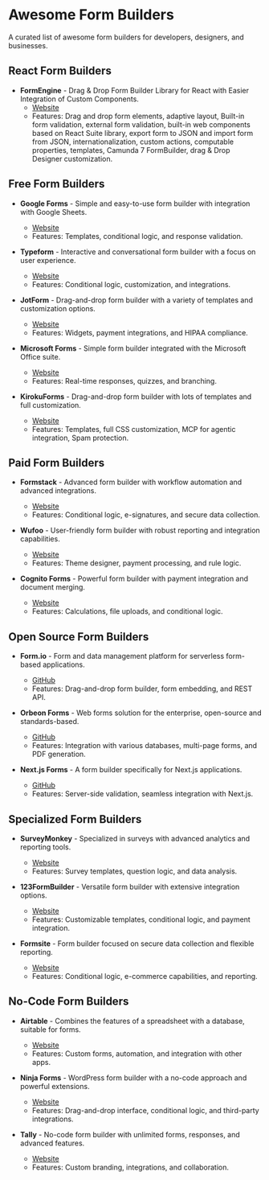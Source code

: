 # Awesome Form Builders

A curated list of awesome form builders for developers, designers, and businesses.

## React Form Builders
- **FormEngine** - Drag & Drop Form Builder Library for React with Easier Integration of Custom Components.
  - [Website](https://formengine.io/)
  - Features: Drag and drop form elements, adaptive layout, Built-in form validation, external form validation, built-in web components based on React Suite library, export form to JSON and import form from JSON, internationalization, custom actions, computable properties, templates, Camunda 7 FormBuilder, drag & Drop Designer customization.

## Free Form Builders

- **Google Forms** - Simple and easy-to-use form builder with integration with Google Sheets.
  - [Website](https://www.google.com/forms/about/)
  - Features: Templates, conditional logic, and response validation.
  
- **Typeform** - Interactive and conversational form builder with a focus on user experience.
  - [Website](https://www.typeform.com/)
  - Features: Conditional logic, customization, and integrations.

- **JotForm** - Drag-and-drop form builder with a variety of templates and customization options.
  - [Website](https://www.jotform.com/)
  - Features: Widgets, payment integrations, and HIPAA compliance.

- **Microsoft Forms** - Simple form builder integrated with the Microsoft Office suite.
  - [Website](https://forms.microsoft.com/)
  - Features: Real-time responses, quizzes, and branching.
- **KirokuForms** - Drag-and-drop form builder with lots of templates and full customization.
  - [Website](https://kirokuforms.com/)
  - Features: Templates, full CSS customization, MCP for agentic integration, Spam protection.


## Paid Form Builders

- **Formstack** - Advanced form builder with workflow automation and advanced integrations.
  - [Website](https://www.formstack.com/)
  - Features: Conditional logic, e-signatures, and secure data collection.

- **Wufoo** - User-friendly form builder with robust reporting and integration capabilities.
  - [Website](https://www.wufoo.com/)
  - Features: Theme designer, payment processing, and rule logic.

- **Cognito Forms** - Powerful form builder with payment integration and document merging.
  - [Website](https://www.cognitoforms.com/)
  - Features: Calculations, file uploads, and conditional logic.

## Open Source Form Builders

- **Form.io** - Form and data management platform for serverless form-based applications.
  - [GitHub](https://github.com/formio/formio)
  - Features: Drag-and-drop form builder, form embedding, and REST API.

- **Orbeon Forms** - Web forms solution for the enterprise, open-source and standards-based.
  - [GitHub](https://github.com/orbeon/orbeon-forms)
  - Features: Integration with various databases, multi-page forms, and PDF generation.

- **Next.js Forms** - A form builder specifically for Next.js applications.
  - [GitHub](https://github.com/hswolff/nextjs-forms)
  - Features: Server-side validation, seamless integration with Next.js.

## Specialized Form Builders

- **SurveyMonkey** - Specialized in surveys with advanced analytics and reporting tools.
  - [Website](https://www.surveymonkey.com/)
  - Features: Survey templates, question logic, and data analysis.

- **123FormBuilder** - Versatile form builder with extensive integration options.
  - [Website](https://www.123formbuilder.com/)
  - Features: Customizable templates, conditional logic, and payment integration.

- **Formsite** - Form builder focused on secure data collection and flexible reporting.
  - [Website](https://www.formsite.com/)
  - Features: Conditional logic, e-commerce capabilities, and reporting.

## No-Code Form Builders

- **Airtable** - Combines the features of a spreadsheet with a database, suitable for forms.
  - [Website](https://www.airtable.com/)
  - Features: Custom forms, automation, and integration with other apps.

- **Ninja Forms** - WordPress form builder with a no-code approach and powerful extensions.
  - [Website](https://ninjaforms.com/)
  - Features: Drag-and-drop interface, conditional logic, and third-party integrations.

- **Tally** - No-code form builder with unlimited forms, responses, and advanced features.
  - [Website](https://tally.so/)
  - Features: Custom branding, integrations, and collaboration.
